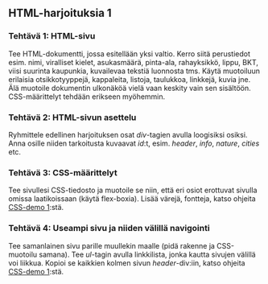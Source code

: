 ## HTML-harjoituksia 1

### Tehtävä 1: HTML-sivu

Tee HTML-dokumentti, jossa esitellään yksi valtio. Kerro siitä perustiedot esim. nimi, viralliset kielet, asukasmäärä, pinta-ala, rahayksikkö, lippu, BKT, viisi suurinta kaupunkia, kuvailevaa tekstiä luonnosta tms. Käytä muotoiluun erilaisia otsikkotyyppejä, kappaleita, listoja, taulukkoa, linkkejä, kuvia jne. Älä muotoile dokumentin ulkonäköä vielä vaan keskity vain sen sisältöön. CSS-määrittelyt tehdään erikseen myöhemmin.

### Tehtävä 2: HTML-sivun asettelu

Ryhmittele edellinen harjoituksen osat *div*-tagien avulla loogisiksi osiksi. Anna osille niiden tarkoitusta kuvaavat *id*:t, esim. *header*, *info*, *nature*, *cities* etc.

### Tehtävä 3: CSS-määrittelyt

Tee sivullesi CSS-tiedosto ja muotoile se niin, että eri osiot erottuvat sivulla omissa laatikoissaan (käytä flex-boxia). Lisää värejä, fontteja, katso ohjeita [CSS-demo 1](css-demo1.html):stä.

### Tehtävä 4: Useampi sivu ja niiden välillä navigointi

Tee samanlainen sivu parille muullekin maalle (pidä rakenne ja CSS-muotoilu samana). Tee *ul*-tagin avulla linkkilista, jonka kautta sivujen välillä voi liikkua. Kopioi se kaikkien kolmen sivun *header*-div:iin, katso ohjeita [CSS-demo 1](css-demo1.html):stä.